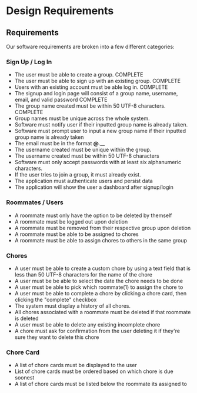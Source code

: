 
# Design Requirements

## Requirements

Our software requirements are broken into a few different categories:

### Sign Up / Log In

* The user must be able to create a group. COMPLETE
* The user must be able to sign up with an existing group. COMPLETE
* Users with an existing account must be able log in. COMPLETE
* The signup and login page will consist of a group name, username, email, and valid password COMPLETE
* The group name created must be within 50 UTF-8 characters. COMPLETE
* Group names must be unique across the whole system.
* Software must notify user if their inputted group name is already taken.
* Software must prompt user to input a new group name if their inputted group
name is already taken
* The email must be in the format __@__.__
* The username created must be unique within the group.
* The username created must be within 50 UTF-8 characters
* Software must only accept passwords with at least six alphanumeric characters.
* If the user tries to join a group, it must already exist.
* The application must authenticate users and persist data
* The application will show the user a dashboard after signup/login

### Roommates / Users

* A roommate must only have the option to be deleted by themself
* A roommate must be logged out upon deletion
* A roommate must be removed from their respective group upon deletion
* A roommate must be able to be assigned to chores
* A roommate must be able to assign chores to others in the same group

### Chores

* A user must be able to create a custom chore by using a text field that is less
than 50 UTF-8 characters for the name of the chore
* A user must be be able to select the date the chore needs to be done
* A user must be able to pick which roommate(1) to assign the chore to
* A user must be able to complete a chore by clicking a chore card, then clicking
the "complete" checkbox
* The system must display a history of all chores.
* All chores associated with a roommate must be deleted if that roommate is
deleted
* A user must be able to delete any existing incomplete chore
* A chore must ask for confirmation from the user deleting it if they're sure they
want to delete this chore

### Chore Card

* A list of chore cards must be displayed to the user
* List of chore cards must be ordered based on which chore is due soonest
* A list of chore cards must be listed below the roommate its assigned to
